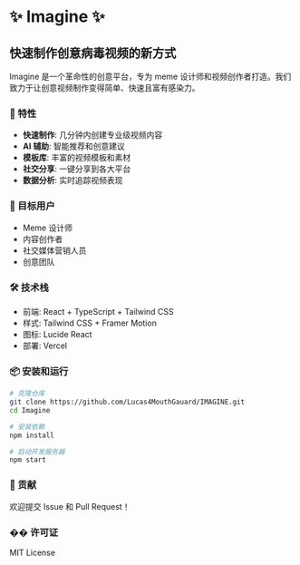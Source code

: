 # ✨ Imagine ✨

## 快速制作创意病毒视频的新方式

Imagine 是一个革命性的创意平台，专为 meme 设计师和视频创作者打造。我们致力于让创意视频制作变得简单、快速且富有感染力。

### 🚀 特性

- **快速制作**: 几分钟内创建专业级视频内容
- **AI 辅助**: 智能推荐和创意建议
- **模板库**: 丰富的视频模板和素材
- **社交分享**: 一键分享到各大平台
- **数据分析**: 实时追踪视频表现

### 🎯 目标用户

- Meme 设计师
- 内容创作者
- 社交媒体营销人员
- 创意团队

### 🛠️ 技术栈

- 前端: React + TypeScript + Tailwind CSS
- 样式: Tailwind CSS + Framer Motion
- 图标: Lucide React
- 部署: Vercel

### 📦 安装和运行

```bash
# 克隆仓库
git clone https://github.com/Lucas4MouthGauard/IMAGINE.git
cd Imagine

# 安装依赖
npm install

# 启动开发服务器
npm start
```

### 🌟 贡献

欢迎提交 Issue 和 Pull Request！

### �� 许可证

MIT License 
